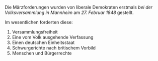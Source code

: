 Die Märzforderungen wurden von liberale Demokraten erstmals *bei der Volksversammlung in Mannheim* am *27. Februar 1848* gestellt.

Im wesentlichen forderten diese:

1.  Versammlungsfreiheit 
2. Eine vom Volk ausgehende Verfassung 
3. Einen deutschen Einheitsstaat
4. Schwurgerichte nach britischem Vorbild 
5. Menschen und Bürgerrechte 
